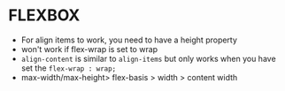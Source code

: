# FLEXBOX

- For align items to work, you need to have a height property
- won't work if flex-wrap is set to wrap
- `align-content` is similar to `align-items` but only works when you have set the `flex-wrap : wrap;`
- max-width/max-height> flex-basis > width > content width
